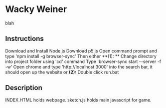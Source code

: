 # Wacky Weiner
blah
## Instructions
Download and Install Node.js
Download p5.js 
Open command prompt and type 'npm install -g browser-sync'
Then either
**(1): **
Change directory into project folder using 'cd' command
Type 'browser-sync start --server -f -w'
Open chrome and type 'http://localhost:3000' into the search bar, it should open up the website
or **(2):**
Double click run.bat
## Description
INDEX.HTML holds webpage.
sketch.js holds main javascript for game.
